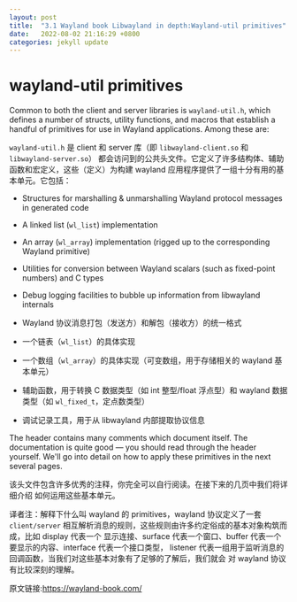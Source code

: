 ```yaml
---
layout: post
title:  "3.1 Wayland book Libwayland in depth:Wayland-util primitives"
date:   2022-08-02 21:16:29 +0800
categories: jekyll update
---
```

# wayland-util primitives

Common to both the client and server libraries is `wayland-util.h`, which
defines a number of structs, utility functions, and macros that establish a
handful of primitives for use in Wayland applications. Among these are:

`wayland-util.h` 是 client 和 server 库（即 `libwayland-client.so` 和 `libwayland-server.so`）
都会访问到的公共头文件。它定义了许多结构体、辅助函数和宏定义，这些（定义）为构建
wayland 应用程序提供了一组十分有用的基本单元。它包括：

- Structures for marshalling & unmarshalling Wayland protocol messages in
  generated code
- A linked list (`wl_list`) implementation
- An array (`wl_array`) implementation (rigged up to the
  corresponding Wayland primitive)
- Utilities for conversion between Wayland scalars (such as fixed-point
  numbers) and C types
- Debug logging facilities to bubble up information from libwayland internals

- Wayland 协议消息打包（发送方）和解包（接收方）的统一格式
- 一个链表（`wl_list`）的具体实现
- 一个数组（`wl_array`）的具体实现（可变数组，用于存储相关的 wayland 基本单元）
- 辅助函数，用于转换 C 数据类型（如 int 整型/float 浮点型）和 wayland 数据类型（如 `wl_fixed_t`，定点数类型）
- 调试记录工具，用于从 libwayland 内部提取协议信息

The header contains many comments which document itself. The documentation is
quite good &mdash; you should read through the header yourself. We'll go into 
detail on how to apply these primitives in the next several pages.

该头文件包含许多优秀的注释，你完全可以自行阅读。在接下来的几页中我们将详细介绍
如何运用这些基本单元。

译者注：解释下什么叫 wayland 的 primitives，wayland 协议定义了一套 `client/server` 
相互解析消息的规则，这些规则由许多约定俗成的基本对象构筑而成，比如 display 代表一个
显示连接、surface 代表一个窗口、buffer 代表一个要显示的内容、interface 代表一个接口类型，
listener 代表一组用于监听消息的回调函数，当我们对这些基本对象有了足够的了解后，我们就会
对 wayland 协议有比较深刻的理解。


原文链接:https://wayland-book.com/
